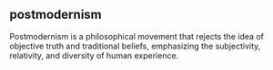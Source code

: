 ## postmodernism
Postmodernism is a philosophical movement that rejects the idea of objective truth and traditional beliefs, emphasizing the subjectivity, relativity, and diversity of human experience.

